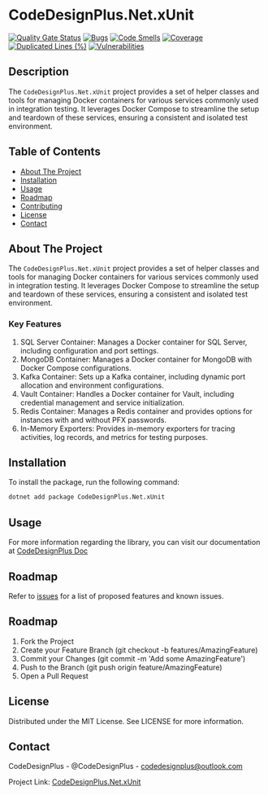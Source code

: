 # CodeDesignPlus.Net.xUnit

[![Quality Gate Status](https://sonarcloud.io/api/project_badges/measure?project=CodeDesignPlus.Net.xUnit&metric=alert_status)](https://sonarcloud.io/summary/new_code?id=CodeDesignPlus.Net.xUnit)
[![Bugs](https://sonarcloud.io/api/project_badges/measure?project=CodeDesignPlus.Net.xUnit&metric=bugs)](https://sonarcloud.io/summary/new_code?id=CodeDesignPlus.Net.xUnit)
[![Code Smells](https://sonarcloud.io/api/project_badges/measure?project=CodeDesignPlus.Net.xUnit&metric=code_smells)](https://sonarcloud.io/summary/new_code?id=CodeDesignPlus.Net.xUnit)
[![Coverage](https://sonarcloud.io/api/project_badges/measure?project=CodeDesignPlus.Net.xUnit&metric=coverage)](https://sonarcloud.io/summary/new_code?id=CodeDesignPlus.Net.xUnit)
[![Duplicated Lines (%)](https://sonarcloud.io/api/project_badges/measure?project=CodeDesignPlus.Net.xUnit&metric=duplicated_lines_density)](https://sonarcloud.io/summary/new_code?id=CodeDesignPlus.Net.xUnit)
[![Vulnerabilities](https://sonarcloud.io/api/project_badges/measure?project=CodeDesignPlus.Net.xUnit&metric=vulnerabilities)](https://sonarcloud.io/summary/new_code?id=CodeDesignPlus.Net.xUnit)


## Description
The `CodeDesignPlus.Net.xUnit` project provides a set of helper classes and tools for managing Docker containers for various services commonly used in integration testing. It leverages Docker Compose to streamline the setup and teardown of these services, ensuring a consistent and isolated test environment.

## Table of Contents
- [About The Project](#about-the-project)
- [Installation](#installation)
- [Usage](#usage)
- [Roadmap](#roadmap)
- [Contributing](#contributing)
- [License](#license)
- [Contact](#contact)

## About The Project
The `CodeDesignPlus.Net.xUnit` project provides a set of helper classes and tools for managing Docker containers for various services commonly used in integration testing. It leverages Docker Compose to streamline the setup and teardown of these services, ensuring a consistent and isolated test environment.

### Key Features
1. SQL Server Container: Manages a Docker container for SQL Server, including configuration and port settings.
2. MongoDB Container: Manages a Docker container for MongoDB with Docker Compose configurations.
3. Kafka Container: Sets up a Kafka container, including dynamic port allocation and environment configurations.
4. Vault Container: Handles a Docker container for Vault, including credential management and service initialization.
5. Redis Container: Manages a Redis container and provides options for instances with and without PFX passwords.
6. In-Memory Exporters: Provides in-memory exporters for tracing activities, log records, and metrics for testing purposes.

## Installation
To install the package, run the following command:
```bash
dotnet add package CodeDesignPlus.Net.xUnit
```

## Usage
For more information regarding the library, you can visit our documentation at [CodeDesignPlus Doc](https://doc.codedesignplus.com)

## Roadmap
Refer to [issues](https://github.com/codedesignplus/CodeDesignPlus.Net.Sdk/issues) for a list of proposed features and known issues.

## Roadmap
1. Fork the Project
2. Create your Feature Branch (git checkout -b features/AmazingFeature)
3. Commit your Changes (git commit -m 'Add some AmazingFeature')
4. Push to the Branch (git push origin feature/AmazingFeature)
5. Open a Pull Request

## License
Distributed under the MIT License. See LICENSE for more information.

## Contact
CodeDesignPlus - @CodeDesignPlus - codedesignplus@outlook.com

Project Link: [CodeDesignPlus.Net.xUnit](https://github.com/codedesignplus/CodeDesignPlus.Net.Sdk/tree/main/packages/CodeDesignPlus.Net.xUnit)
